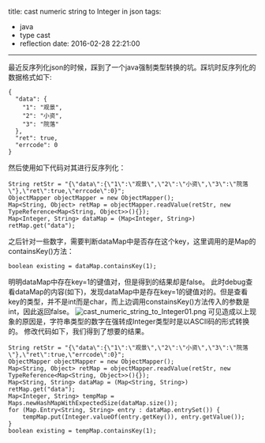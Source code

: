 title: cast numeric string to Integer in json
tags:
  - java
  - type cast
  - reflection
date: 2016-02-28 22:21:00
---

最近反序列化json的时候，踩到了一个java强制类型转换的坑。踩坑时反序列化的数据格式如下:
```
{
  "data": {
    "1": "观景",
    "2": "小资",
    "3": "院落"
  },
  "ret": true,
  "errcode": 0
}
```
然后使用如下代码对其进行反序列化：
```
String retStr = "{\"data\":{\"1\":\"观景\",\"2\":\"小资\",\"3\":\"院落\"},\"ret\":true,\"errcode\":0}";
ObjectMapper objectMapper = new ObjectMapper();
Map<String, Object> retMap = objectMapper.readValue(retStr, new TypeReference<Map<String, Object>>(){});
Map<Integer, String> dataMap = (Map<Integer, String>) retMap.get("data");
```
之后针对一些数字，需要判断dataMap中是否存在这个key，这里调用的是Map的containsKey()方法：
```
boolean existing = dataMap.containsKey(1);
```
明明dataMap中存在key=1的键值对，但是得到的结果却是false。
此时debug查看dataMap的内容(如下)，发现dataMap中是存在key=1的键值对的。但是查看key的类型，并不是int而是char，而上边调用constainsKey()方法传入的参数是int，因此返回false。
![cast_numeric_string_to_Integer01.png](/blog/2016/02/28/cast-numeric-string-to-Integer-in-json/cast_numeric_string_to_Integer01.png)
可见造成以上现象的原因是，字符串类型的数字在强转成Integer类型时是以ASCII码的形式转换的。
修改代码如下，我们得到了想要的结果。
```
String retStr = "{\"data\":{\"1\":\"观景\",\"2\":\"小资\",\"3\":\"院落\"},\"ret\":true,\"errcode\":0}";
ObjectMapper objectMapper = new ObjectMapper();
Map<String, Object> retMap = objectMapper.readValue(retStr, new TypeReference<Map<String, Object>>(){});
Map<String, String> dataMap = (Map<String, String>) retMap.get("data");
Map<Integer, String> tempMap = Maps.newHashMapWithExpectedSize(dataMap.size());
for (Map.Entry<String, String> entry : dataMap.entrySet()) {
    tempMap.put(Integer.valueOf(entry.getKey()), entry.getValue());
}
boolean existing = tempMap.containsKey(1);
```
